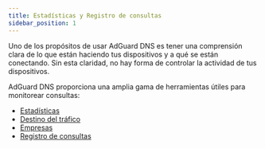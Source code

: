 ```yaml
---
title: Estadísticas y Registro de consultas
sidebar_position: 1
---
```


Uno de los propósitos de usar AdGuard DNS es tener una comprensión clara de lo que están haciendo tus dispositivos y a qué se están conectando. Sin esta claridad, no hay forma de controlar la actividad de tus dispositivos.

AdGuard DNS proporciona una amplia gama de herramientas útiles para monitorear consultas:

- [Estadísticas](/private-dns/statistics-and-log/statistics.md)
- [Destino del tráfico](/private-dns/statistics-and-log/traffic-destination.md)
- [Empresas](/private-dns/statistics-and-log/companies.md)
- [Registro de consultas](/private-dns/statistics-and-log/query-log.md)
